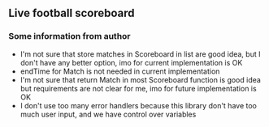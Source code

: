 ## Live football scoreboard


### Some information from author
* I'm not sure that store matches in Scoreboard in list are good idea, but I don't have any better option, imo for current implementation is OK
* endTime for Match is not needed in current implementation
* I'm not sure that return Match in most Scoreboard function is good idea but requirements are not clear for me, imo for future implementation is OK
* I don't use too many error handlers because this library don't have too much user input, and we have control over variables